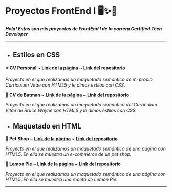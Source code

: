 # Proyectos FrontEnd I 🖥️✨📱

___Hola! Estos son mis proyectos de FrontEnd I de la carrera Certified Tech Developer___

***

* ## Estilos en CSS 

__⭐ CV Personal ~ <a href="https://melicantamutto.github.io/frontend-1/cv_personal/" target="_blank">Link de la página</a>
 ~ <a href="https://github.com/melicantamutto/frontend-1/tree/main/cv_personal" target="_blank">Link del repositorio</a>__

_Proyecto en el que realizamos un maquetado semántico de mi propio Currículum Vitae con HTML5 y le dimos estilos con CSS._

__🦇 CV de Batman ~ <a href="https://melicantamutto.github.io/frontend-1/cv_batman/" target="_blank">Link de la página</a>
 ~ <a href="https://github.com/melicantamutto/frontend-1/tree/main/cv_batman" target="_blank">Link del repositorio</a>__

_Proyecto en el que realizamos un maquetado semántico del Currículum Vitae de Bruce Wayne con HTML5 y le dimos estilos con CSS._

* ## Maquetado en HTML 

__🐾 Pet Shop ~ <a href="https://melicantamutto.github.io/frontend-1/petShop/" target="_blank">Link de la página</a>
 ~ <a href="https://github.com/melicantamutto/frontend-1/tree/main/petShop" target="_blank">Link del repositorio</a>__

_Proyecto en el que realizamos un maquetado semántico de una página con HTML5. En ella se muestra un e-commerce de un pet shop._

__🍋 Lemon Pie ~ <a href="https://melicantamutto.github.io/frontend-1/lemonPie/" target="_blank">Link de la página</a>
 ~ <a href="https://github.com/melicantamutto/frontend-1/tree/main/lemonPie" target="_blank">Link del repositorio</a>__

_Proyecto en el que realizamos un maquetado semántico de una página con HTML5. En ella se muestra una receta de Lemon Pie._

***